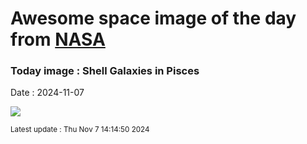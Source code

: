 
# Awesome space image of the day from [NASA](https://api.nasa.gov/)

### Today image : Shell Galaxies in Pisces
Date : 2024-11-07

![](https://apod.nasa.gov/apod/image/2411/NGC474_S1_Crop1024.jpg)

<small>Latest update : Thu Nov  7 14:14:50 2024</small>
        